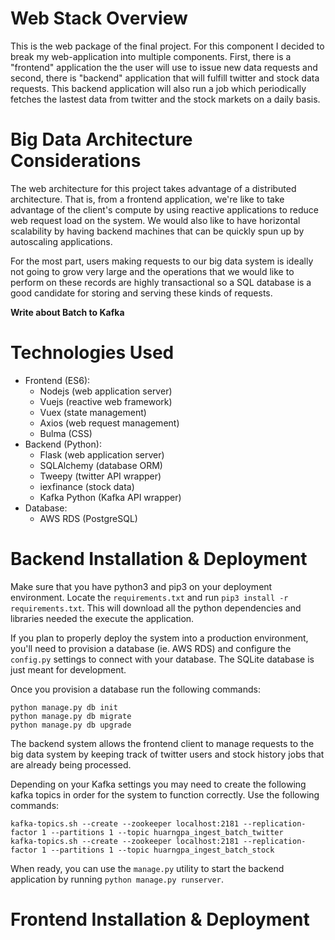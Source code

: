 # Web Stack Overview
This is the web package of the final project. For this component I decided to break my web-application into multiple components. First, there is a "frontend" application the the user will use to issue new data requests and second, there is "backend" application that will fulfill twitter and stock data requests. This backend application will also run a job which periodically fetches the lastest data from twitter and the stock markets on a daily basis.

# Big Data Architecture Considerations
The web architecture for this project takes advantage of a distributed architecture. That is, from a frontend application, we're like to take advantage of the client's compute by using reactive applications to reduce web request load on the system. We would also like to have horizontal scalability by having backend machines that can be quickly spun up by autoscaling applications.

For the most part, users making requests to our big data system is ideally not going to grow very large and the operations that we would like to perform on these records are highly transactional so a SQL database is a good candidate for storing and serving these kinds of requests.

**Write about Batch to Kafka**

# Technologies Used
* Frontend (ES6):
    * Nodejs (web application server)
    * Vuejs (reactive web framework)
    * Vuex (state management)
    * Axios (web request management)
    * Bulma (CSS)
* Backend (Python):
    * Flask (web application server)
    * SQLAlchemy (database ORM)
    * Tweepy (twitter API wrapper)
    * iexfinance (stock data)
    * Kafka Python (Kafka API wrapper)
* Database:
    * AWS RDS (PostgreSQL)

# Backend Installation & Deployment
Make sure that you have python3 and pip3 on your deployment environment. Locate the `requirements.txt` and run `pip3 install -r requirements.txt`. This will download all the python dependencies and libraries needed the execute the application.

If you plan to properly deploy the system into a production environment, you'll need to provision a database (ie. AWS RDS) and configure the `config.py` settings to connect with your database. The SQLite database is just meant for development.

Once you provision a database run the following commands:

```
python manage.py db init
python manage.py db migrate
python manage.py db upgrade
```

The backend system allows the frontend client to manage requests to the big data system by keeping track of twitter users and stock history jobs that are already being processed.

Depending on your Kafka settings you may need to create the following kafka topics in order for the system to function correctly. Use the following commands:

```
kafka-topics.sh --create --zookeeper localhost:2181 --replication-factor 1 --partitions 1 --topic huarngpa_ingest_batch_twitter
kafka-topics.sh --create --zookeeper localhost:2181 --replication-factor 1 --partitions 1 --topic huarngpa_ingest_batch_stock
```

When ready, you can use the `manage.py` utility to start the backend application by running `python manage.py runserver`.

# Frontend Installation & Deployment
